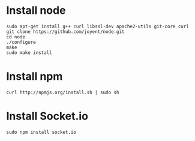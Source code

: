 

# Install node
    sudo apt-get install g++ curl libssl-dev apache2-utils git-core curl
    git clone https://github.com/joyent/node.git
    cd node
    ./configure
    make
    sudo make install

# Install npm
    curl http://npmjs.org/install.sh | sudo sh

# Install Socket.io
    sudo npm install socket.io 


